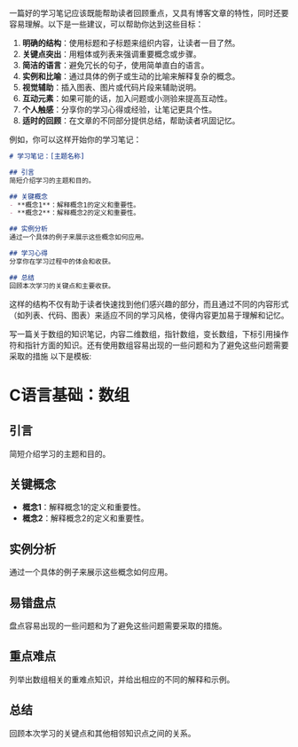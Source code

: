 一篇好的学习笔记应该既能帮助读者回顾重点，又具有博客文章的特性，同时还要容易理解。以下是一些建议，可以帮助你达到这些目标：

1. **明确的结构**：使用标题和子标题来组织内容，让读者一目了然。
2. **关键点突出**：用粗体或列表来强调重要概念或步骤。
3. **简洁的语言**：避免冗长的句子，使用简单直白的语言。
4. **实例和比喻**：通过具体的例子或生动的比喻来解释复杂的概念。
5. **视觉辅助**：插入图表、图片或代码片段来辅助说明。
6. **互动元素**：如果可能的话，加入问题或小测验来提高互动性。
7. **个人触感**：分享你的学习心得或经验，让笔记更具个性。
8. **适时的回顾**：在文章的不同部分提供总结，帮助读者巩固记忆。

例如，你可以这样开始你的学习笔记：

```markdown
# 学习笔记：[主题名称]

## 引言
简短介绍学习的主题和目的。

## 关键概念
- **概念1**：解释概念1的定义和重要性。
- **概念2**：解释概念2的定义和重要性。

## 实例分析
通过一个具体的例子来展示这些概念如何应用。

## 学习心得
分享你在学习过程中的体会和收获。

## 总结
回顾本次学习的关键点和主要收获。
```

这样的结构不仅有助于读者快速找到他们感兴趣的部分，而且通过不同的内容形式（如列表、代码、图表）来适应不同的学习风格，使得内容更加易于理解和记忆。






写一篇关于数组的知识笔记，内容二维数组，指针数组，变长数组，下标引用操作符和指针方面的知识。还有使用数组容易出现的一些问题和为了避免这些问题需要采取的措施
以下是模板:
# C语言基础：数组

## 引言
简短介绍学习的主题和目的。

## 关键概念
- **概念1**：解释概念1的定义和重要性。
- **概念2**：解释概念2的定义和重要性。

## 实例分析
通过一个具体的例子来展示这些概念如何应用。

## 易错盘点
盘点容易出现的一些问题和为了避免这些问题需要采取的措施。

## 重点难点
列举出数组相关的重难点知识，并给出相应的不同的解释和示例。

## 总结
回顾本次学习的关键点和其他相邻知识点之间的关系。